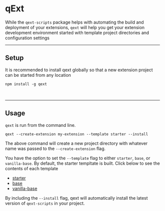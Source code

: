 # qExt

While the `qext-scripts` package helps with automating the build and deployment of your extensions, `qext` will help you get your extension development environment started with template project directories and configuration settings

---

## Setup

It is recommended to install qext globally so that a new extension project can be started from any location

```
npm install -g qext
```

</br>

---

## Usage

`qext` is run from the command line.

```
qext --create-extension my-extension --template starter --install
```

The above command will create a new project directory with whatever name was passed to the `--create-extension` flag.

You have the option to set the `--template` flag to either `starter`, `base`, or `vanilla-base`. By default, the starter templtate is built. Click below to see the contents of each template

- [starter](https://github.com/axisgroup/qExt/tree/master/packages/qext/templates/starter)
- [base](https://github.com/axisgroup/qExt/tree/master/packages/qext/templates/base)
- [vanilla-base](https://github.com/axisgroup/qExt/tree/master/packages/qext/templates/vanilla-base)

By including the `--install` flag, qext will automatically install the latest version of `qext-scripts` in your project.
